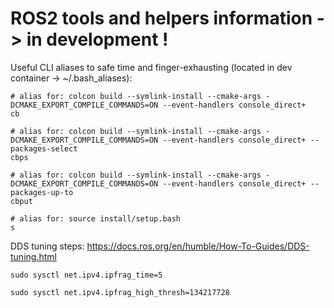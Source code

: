 # ROS2 tools and helpers information -> in development !


Useful CLI aliases to safe time and finger-exhausting (located in dev container -> ~/.bash_aliases):
```
# alias for: colcon build --symlink-install --cmake-args -DCMAKE_EXPORT_COMPILE_COMMANDS=ON --event-handlers console_direct+
cb

# alias for: colcon build --symlink-install --cmake-args -DCMAKE_EXPORT_COMPILE_COMMANDS=ON --event-handlers console_direct+ --packages-select
cbps

# alias for: colcon build --symlink-install --cmake-args -DCMAKE_EXPORT_COMPILE_COMMANDS=ON --event-handlers console_direct+ --packages-up-to
cbput

# alias for: source install/setup.bash
s
```


DDS tuning steps:
https://docs.ros.org/en/humble/How-To-Guides/DDS-tuning.html

```
sudo sysctl net.ipv4.ipfrag_time=5

sudo sysctl net.ipv4.ipfrag_high_thresh=134217728
```

